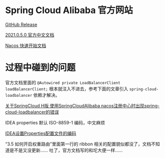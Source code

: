 # Spring Cloud Alibaba 官方网站

[GitHub Release](https://github.com/alibaba/spring-cloud-alibaba/releases)

[2021.0.5.0 官方中文文档](https://spring-cloud-alibaba-group.github.io/github-pages/2021/zh-cn/2021.0.5.0/index.html)

[Nacos 快速开始文档](https://nacos.io/zh-cn/docs/quick-start.html)

# 过程中碰到的问题

官方文档里面的 `@Autowired private LoadBalancerClient loadBalancerClient;` 根本就注入不进去，参考下面的文章引入 `spring-cloud-loadbalancer` 依赖才解决。

[关于SpringCloud H版 使用SpringCloudAlibaba nacos注册中心时出现spring-cloud-loadbalancer的错误](https://blog.csdn.net/lovemzy_27/article/details/114086241)

IDEA properties 默认 ISO-8859-1 编码，中文麻烦

[IDEA设置Properties配置文件的编码](https://blog.csdn.net/weixin_64353239/article/details/131795141)

“3.5 如何开启权重路由”里面第一行的 ribbon 相关的配置貌似都没了，文档不知道是不是又没更新…… 吐了，官方文档写的和坨大便一样……

